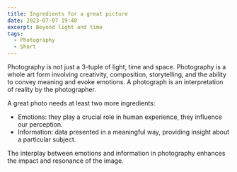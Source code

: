 ```yaml
---
title: Ingredients for a great picture
date: 2023-07-07 19:40
excerpt: Beyond light and time
tags:
  - Photography
  - Short
---
```


Photography is not just a 3-tuple of light, time and space. Photography is a
whole art form involving creativity, composition, storytelling, and the
ability to convey meaning and evoke emotions. A photograph is an
interpretation of reality by the photographer.

A great photo needs at least two more ingredients:

- Emotions: they play a crucial role in human experience, they influence our
  perception.
- Information: data presented in a meaningful way, providing insight about a
  particular subject.

The interplay between emotions and information in photography enhances the
impact and resonance of the image.
